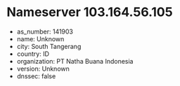 # Nameserver 103.164.56.105

* as_number: 141903
* name: Unknown
* city: South Tangerang
* country: ID
* organization: PT Natha Buana Indonesia
* version: Unknown
* dnssec: false
